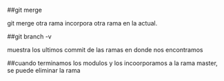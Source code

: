 ##git merge 

git merge otra rama
incorpora otra rama en la actual.


##git branch -v

muestra los ultimos commit de las ramas en donde nos encontramos

##cuando terminamos los modulos y los incoorporamos a la rama master, se puede eliminar la rama 


